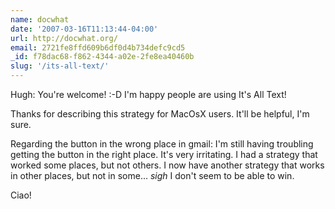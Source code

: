 ```yaml
---
name: docwhat
date: '2007-03-16T11:13:44-04:00'
url: http://docwhat.org/
email: 2721fe8ffd609b6df0d4b734defc9cd5
_id: f78dac68-f862-4344-a02e-2fe8ea40460b
slug: '/its-all-text/'
---
```


Hugh: You're welcome! :-D I'm happy people are using It's All Text!

Thanks for describing this strategy for MacOsX users. It'll be helpful, I'm
sure.

Regarding the button in the wrong place in gmail: I'm still having troubling
getting the button in the right place. It's very irritating. I had a strategy
that worked some places, but not others. I now have another strategy that
works in other places, but not in some... _sigh_ I don't seem to be able to
win.

Ciao!
